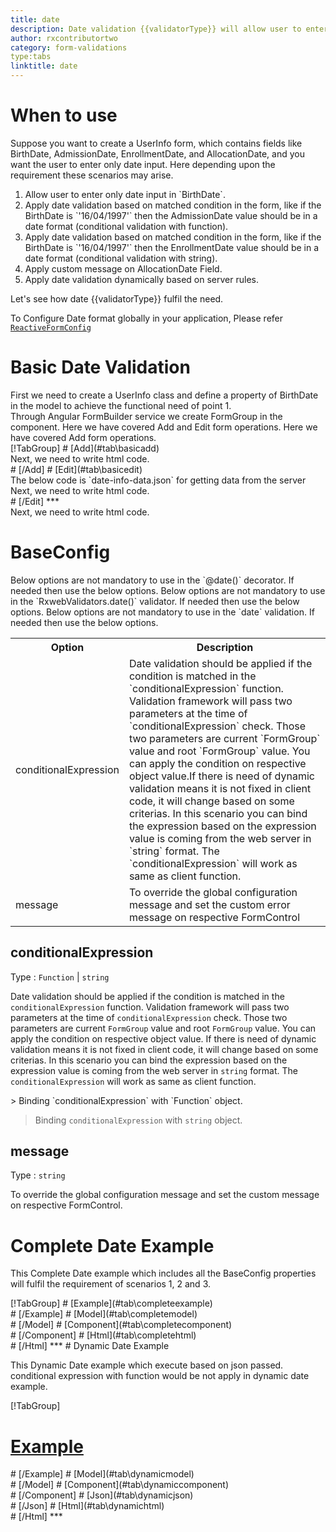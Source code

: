 ```yaml
---
title: date
description: Date validation {{validatorType}} will allow user to enter input which is only in the proper date format. 
author: rxcontributortwo
category: form-validations
type:tabs
linktitle: date
---
```


# When to use
Suppose you want to create a UserInfo form, which contains fields like BirthDate, AdmissionDate, EnrollmentDate, and AllocationDate, and you want the user to enter only date input. Here depending upon the requirement these scenarios may arise.

<ol class='showHideElement'>
    <li>Allow user to enter only date input in `BirthDate`.</li>
    <li>Apply date validation based on matched condition in the form, like if the BirthDate is `'16/04/1997'` then the AdmissionDate value should be in a date format (conditional validation with function).</li>
    <li>Apply date validation based on matched condition in the form, like if the BirthDate is `'16/04/1997'` then the EnrollmentDate value should be in a date format (conditional validation with string).</li>
    <li>Apply custom message on AllocationDate Field.</li>
    	<data-scope scope="['decorator','validator']">
		<li>Apply date validation dynamically based on server rules. </li>
	</data-scope>
</ol>
Let's see how date {{validatorType}} fulfil the need.

To Configure Date format globally in your application, Please refer <a href="/reactive-form-config">`ReactiveFormConfig`</a>
 
# Basic Date Validation
<data-scope scope="['decorator','template-driven-directives','template-driven-decorators']">
First we need to create a UserInfo class and define a property of BirthDate in the model to achieve the functional need of point 1.
<div component="app-code" key="date-add-model"></div> 
</data-scope>
Through Angular FormBuilder service we create FormGroup in the component.
<data-scope scope="['decorator']">
Here we have covered Add and Edit form operations. 
</data-scope>

<data-scope scope="['validator','template-driven-directives','template-driven-decorators']">
Here we have covered Add form operations. 
</data-scope>

<data-scope scope="['decorator']">
<div component="app-tabs" key="basic-operations"></div>
[!TabGroup]
# [Add](#tab\basicadd)
<div component="app-code" key="date-add-component"></div> 
Next, we need to write html code.
<div component="app-code" key="date-add-html"></div> 
<div component="app-example-runner" ref-component="app-date-add"></div>
# [/Add]
# [Edit](#tab\basicedit)
<div component="app-code" key="date-edit-component"></div> 
The below code is `date-info-data.json` for getting data from the server
<div component="app-code" key="date-edit-json"></div> 
Next, we need to write html code.
<div component="app-code" key="date-edit-html"></div> 
<div component="app-example-runner" ref-component="app-date-edit"></div>
# [/Edit]
***
</data-scope>

<data-scope scope="['validator','template-driven-directives','template-driven-decorators']">
<div component="app-code" key="date-add-component"></div> 
Next, we need to write html code.
<div component="app-code" key="date-add-html"></div> 
<div component="app-example-runner" ref-component="app-date-add"></div>
</data-scope>

# BaseConfig
<data-scope scope="['decorator']">
Below options are not mandatory to use in the `@date()` decorator. If needed then use the below options.
</data-scope>
<data-scope scope="['validator']">
Below options are not mandatory to use in the `RxwebValidators.date()` validator. If needed then use the below options.
</data-scope>
<data-scope scope="['template-driven-directives','template-driven-decorators']">
Below options are not mandatory to use in the `date` validation. If needed then use the below options.
</data-scope>

<table class="table table-bordered table-striped showHideElement">
<tr><th>Option</th><th>Description</th></tr>
<tr><td><a   (click)='scrollTo("#conditionalExpression")' title="conditionalExpression">conditionalExpression</a></td><td>Date validation should be applied if the condition is matched in the `conditionalExpression` function. Validation framework will pass two parameters at the time of `conditionalExpression` check. Those two parameters are current `FormGroup` value and root `FormGroup` value. You can apply the condition on respective object value.If there is need of dynamic validation means it is not fixed in client code, it will change based on some criterias. In this scenario you can bind the expression based on the expression value is coming from the web server in `string` format. The `conditionalExpression` will work as same as client function.</td></tr>
<tr><td><a  (click)='scrollTo("#message")'  title="message">message</a></td><td>To override the global configuration message and set the custom error message on respective FormControl</td></tr>
</table>

## conditionalExpression 
Type :  `Function`  |  `string` 

Date validation should be applied if the condition is matched in the `conditionalExpression` function. Validation framework will pass two parameters at the time of `conditionalExpression` check. Those two parameters are current `FormGroup` value and root `FormGroup` value. You can apply the condition on respective object value.
If there is need of dynamic validation means it is not fixed in client code, it will change based on some criterias. In this scenario you can bind the expression based on the expression value is coming from the web server in `string` format. The `conditionalExpression` will work as same as client function.

<data-scope scope="['validator','decorator']">
> Binding `conditionalExpression` with `Function` object. 
<div component="app-code" key="date-conditionalExpressionExampleFunction-model"></div> 
</data-scope>

> Binding `conditionalExpression` with `string` object. 
<div component="app-code" key="date-conditionalExpressionExampleString-model"></div> 

<div component="app-example-runner" ref-component="app-date-conditionalExpression" title="date {{validatorType}} with conditionalExpression" key="conditionalExpression"></div>

## message 
Type :  `string` 

To override the global configuration message and set the custom message on respective FormControl.

<div component="app-code" key="date-messageExample-model"></div> 
<div component="app-example-runner" ref-component="app-date-message" title="date {{validatorType}} with message" key="message"></div>

# Complete Date Example

This Complete Date example which includes all the BaseConfig properties will fulfil the requirement of scenarios 1, 2 and 3.

<div component="app-tabs" key="complete"></div>
[!TabGroup]
# [Example](#tab\completeexample)
<div component="app-example-runner" ref-component="app-date-complete"></div>
# [/Example]
<data-scope scope="['decorator','template-driven-directives','template-driven-decorators']">
# [Model](#tab\completemodel)
<div component="app-code" key="date-complete-model"></div> 
# [/Model]
</data-scope>
# [Component](#tab\completecomponent)
<div component="app-code" key="date-complete-component"></div> 
# [/Component]
# [Html](#tab\completehtml)
<div component="app-code" key="date-complete-html"></div> 
# [/Html]
***

<data-scope scope="['decorator','validator']">
# Dynamic Date Example

This Dynamic Date example which execute based on json passed. conditional expression with function would be not apply in dynamic date example. 

<div component="app-tabs" key="dynamic"></div>

[!TabGroup]
# [Example](#tab\dynamicexample)
<div component="app-example-runner" ref-component="app-date-dynamic"></div>
# [/Example]
<data-scope scope="['decorator']">
# [Model](#tab\dynamicmodel)
<div component="app-code" key="date-dynamic-model"></div>
# [/Model]
</data-scope>
# [Component](#tab\dynamiccomponent)
<div component="app-code" key="date-dynamic-component"></div>
# [/Component]
# [Json](#tab\dynamicjson)
<div component="app-code" key="date-dynamic-json"></div>
# [/Json]
# [Html](#tab\dynamichtml)
<div component="app-code" key="date-dynamic-html"></div> 
# [/Html]
***
</data-scope>
